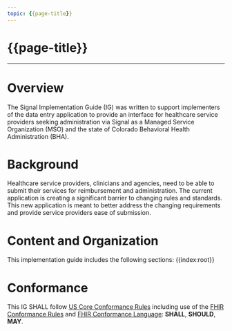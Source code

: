 ```yaml
---
topic: {{page-title}}
---
```


# {{page-title}}

---

# Overview
The Signal Implementation Guide (IG) was written to support implementers of the data entry application to provide an interface for healthcare service providers seeking administration via Signal as a Managed Service Organization (MSO) and the state of Colorado Behavioral Health Administration (BHA).

# Background
Healthcare service providers, clinicians and agencies, need to be able to submit their services for reimbursement and administration. The current application is creating a significant barrier to changing rules and standards.  This new application is meant to better address the changing requirements and provide service providers ease of submission.

# Content and Organization
This implementation guide includes the following sections:
{{index:root}}


# Conformance
This IG SHALL follow [US Core Conformance Rules](http://hl7.org/fhir/us/core/general-requirements.html) including use of the [FHIR Conformance Rules](http://hl7.org/fhir/R4/conformance-rules.html) and [FHIR Conformance Language](http://hl7.org/fhir/R4/conformance-rules.html#conflang): **SHALL**, **SHOULD**, **MAY**.